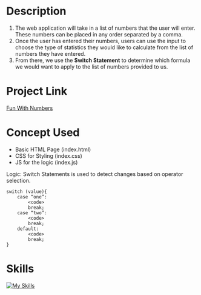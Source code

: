 # Description
1. The web application will take in a list of numbers that the user will enter. These numbers can be placed in any order separated by a comma. 
2. Once the user has entered their numbers, users can use the input to choose the type of statistics they would like to calculate from the list of numbers they have entered. 
3. From there, we use the **Switch Statement** to determine which formula we would want to apply to the list of numbers provided to us. 

# Project Link
[Fun With Numbers](https://devloperhs-mathematics-switch-app.netlify.app/)

# Concept Used
- Basic HTML Page (index.html)
- CSS for Styling (index.css)
- JS for the logic (index.js)

Logic: Switch Statements is used to detect changes based on operator selection.

```
switch (value){
	case “one”:
		<code>
		break;
	case “two”:
		<code>
		break;
	default:
		<code>
		break;
}
```

# Skills
[![My Skills](https://skills.thijs.gg/icons?i=html,css,js)](https://skills.thijs.gg)
